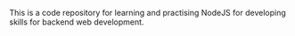 This is a code repository for learning and practising NodeJS for developing skills for backend web development.
